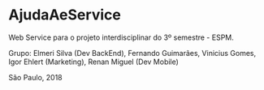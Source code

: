 # AjudaAeService

Web Service para o projeto interdisciplinar do 3º semestre - ESPM.

Grupo: 
  Elmeri Silva (Dev BackEnd), 
  Fernando Guimarães, Vinicius Gomes, Igor Ehlert (Marketing),
  Renan Miguel (Dev Mobile)
  
São Paulo, 2018
